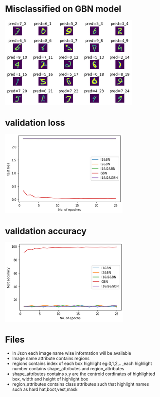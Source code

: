 
# Misclassified on GBN model
![alt text](./misclassified.png)

# validation loss
![alt text](./loss.png)

# validation accuracy
![alt text](./accuracy.png)


# Files

* In Json each image name wise information will be available
* Image name attribute contains regions
* regions contains index of each box highlight eg:0,1,2,.. ,each highlight number contains shape_attributes and region_attributes
* shape_attributes contains x,y are the centroid cordinates of highlighted box, width and height of highlight box
* region_attributes contains class attributes such that highlight names such as hard hat,boot,vest,mask


